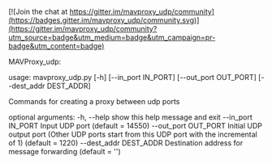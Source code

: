 
[![Join the chat at https://gitter.im/mavproxy_udp/community](https://badges.gitter.im/mavproxy_udp/community.svg)](https://gitter.im/mavproxy_udp/community?utm_source=badge&utm_medium=badge&utm_campaign=pr-badge&utm_content=badge)

MAVProxy_udp:

usage: mavproxy_udp.py [-h] [--in_port IN_PORT] [--out_port OUT_PORT]
                       [--dest_addr DEST_ADDR]

Commands for creating a proxy between udp ports

optional arguments:
  -h, --help            show this help message and exit
  --in_port IN_PORT     Input UDP port (default = 14550)
  --out_port OUT_PORT   Initial UDP output port (Other UDP ports start from
                        this UDP port with the incremental of 1) (default =
                        1220)
  --dest_addr DEST_ADDR
                        Destination address for message forwarding (default =
                        '')

